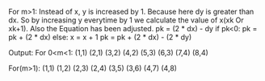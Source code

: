 For m>1:
Instead of x, y is increased by 1. Because here dy is greater than dx. So by increasing y everytime by 1 we calculate the value of x(xk Or xk+1).
Also the Equation has been adjusted.
pk = (2 * dx) - dy
if pk<0:
    pk = pk + (2 * dx)
else:
    x = x + 1
    pk = pk + (2 * dx) - (2 * dy)

Output:
For 0<m<1:
(1,1)
(2,1)
(3,2)
(4,2)
(5,3)
(6,3)
(7,4)
(8,4)

For(m>1):
(1,1)
(1,2)
(2,3)
(2,4)
(3,5)
(3,6)
(4,7)
(4,8)
  
